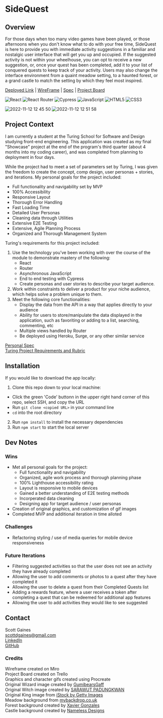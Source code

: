 # SideQuest

## Overview
For those days when too many video games have been played, or those afternoons when you don't know what to do with your free time, 
SideQuest is here to provide you with immediate activity suggestions in a familiar and nostalgic user interface that will get you up and occupied. 
If the suggested activity is not within your wheelhouse, you can opt to receive a new suggestion, or, once your quest has been completed, add it to your
list of conquered quests to keep track of your activity. Users may also change the interface environment from a quaint meadow setting, to a haunted 
forest, or a grand castle to match the setting by which they feel most inspired.

[Deployed Link](https://sidequest.vercel.app/) | [WireFrame]([https://miro.com/app/board/uXjVPH1UJJk=/](https://miro.com/app/board/uXjVPH1UJJk=/?share_link_id=810660235369)) | 
[Spec](https://docs.google.com/document/d/1Gy4xcrO9-PCFiMJzM3Ei9-N3dIn1PUjnDzaXWo3wCxY/edit?usp=sharing) | 
[Project Board](https://trello.com/b/ldH9RB0V/sidequest)

![React](https://img.shields.io/badge/React-20232A?style=for-the-badge&logo=react&logoColor=61DAFB)
![React Router](https://img.shields.io/badge/React_Router-CA4245?style=for-the-badge&logo=react-router&logoColor=white)
![Cypress](https://img.shields.io/badge/Cypress-17202C?style=for-the-badge&logo=cypress&logoColor=white)
![JavaScript](https://img.shields.io/badge/javascript-%23323330.svg?style=for-the-badge&logo=javascript&logoColor=%23F7DF1E)
![HTML5](https://img.shields.io/badge/html5-%23E34F26.svg?style=for-the-badge&logo=html5&logoColor=white)
![CSS3](https://img.shields.io/badge/css3-%231572B6.svg?style=for-the-badge&logo=css3&logoColor=white)

![2022-11-12 12 45 50](https://user-images.githubusercontent.com/103966650/201491945-f7905fa3-482e-4db4-8e7a-1c41697bd195.gif)
![2022-11-12 12 51 58](https://user-images.githubusercontent.com/103966650/201492146-6e006e1f-55c1-477e-8909-f79df20f7278.gif)

## Project Context
I am currently a student at the Turing School for Software and Design studying front-end engineering. This application was created as my final "Showcase" 
project at the end of the program's third quarter (about 4 months into my coding career), and was completed from planning to deployment in four days.

While the project had to meet a set of parameters set by Turing, I was given the freedom to create the concept, comp design, user personas + stories, 
and iterations. My personal goals for the project included: 
- Full functionality and navigability set by MVP
- 100% Accessibility
- Responsive Layout
- Thorough Error Handling
- Fast Loading Time
- Detailed User Personas
- Cleaning data through Utilities
- Extensive E2E Testing
- Extensive, Agile Planning Process
- Organized and Thorough Management System

Turing's requirements for this project included:
1. Use the technology you’ve been working with over the course of the module to demonstrate mastery of the following:
    - React
    - Router
    - Asynchronous JavaScript
    - End to end testing with Cypress
    - Create personas and user stories to describe your target audience.
2. Work within constraints to deliver a product for your niche audience, which helps solve a problem unique to them.
3. Meet the following core functionalities:
    - Display the data from the API in a way that applies directly to your audience
    - Ability for users to store/manipulate the data displayed in the application, such as favoriting or adding to a list, searching, commenting, etc
    - Multiple views handled by Router
    - Be deployed using Heroku, Surge, or any other similar service
    
[Personal Spec](https://docs.google.com/document/d/1Gy4xcrO9-PCFiMJzM3Ei9-N3dIn1PUjnDzaXWo3wCxY/edit?usp=sharing)<br/>
[Turing Project Requirements and Rubric](https://frontend.turing.edu/projects/module-3/showcase.html)

## Installation
If you would like to download the app locally:
1. Clone this repo down to your local machine:
  - Click the green 'Code' buttonn in the upper right hand corner of this repo, select SSH, and copy the URL
  - Run `git clone <copied URL>` in your command line
  - `cd` into the root directory
2. Run `npm install` to install the necessary dependencies
3. Run `npm start` to start the local server

## Dev Notes
### Wins
- Met all personal goals for the project:
  - Full functionality and navigability
  - Organized, agile work process and thorough planning phase
  - 100% Lighthouse accessibility rating
  - Layout is responsive to mobile devices
  - Gained a better understanding of E2E testing methods
  - Incorperated data cleaning
  - Designing app for target audience / user personas
- Creation of original graphics, and customization of gif images
- Completed MVP and additional iteration in time alloted

### Challenges
- Refactoring styling / use of media queries for mobile device responsiveness


### Future Iterations
- Filtering suggested activities so that the user does not see an activity they have already completed
- Allowing the user to add comments or photos to a quest after they have completed it 
- Allowing the user to delete a quest from their Completed Quests list
- Adding a rewards feature, where a user receives a token after completing a quest that can be redeemed for additional app features
- Allowing the user to add activities they would like to see suggested

## Contact
Scott Gaines<br/>
scottdgaines@gmail.com<br/>
[LinkedIn](https://www.linkedin.com/in/scottdgaines-fe/)<br/>
[GitHub](https://github.com/scottdgaines)

### Credits
Wireframe created on Miro<br/>
Project Board created on Trello<br/>
Graphics and character gifs created using Procreate<br/>
Original Wizard image created by [GumibearsGaff](https://www.redbubble.com/people/GumibearsGaff/shop#profile)<br/>
Original Witch image created by [SARAWUT PADUNGKWAN ](https://www.alamy.com/stock-photo/?name=SARAWUT+PADUNGKWAN&pseudoid=881056D1-08C8-46C8-A500-5C62A7E78C9F&sortBy=relevant)<br/>
Original King image from [iStock by Getty Images](https://www.istockphoto.com/vector/pixel-art-king-character-fairytale-personage-gm1267017801-371608842)<br/>
Meadow background from [mybackdrop.co.uk](https://mybackdrop.co.uk/product/rolling-hills-backdrop-illustration/)<br/>
Forest background created by [Xavier Gonzales](https://www.artstation.com/xavier1424)<br/>
Castle background created by [Nameless Designs](https://www.deviantart.com/namelessdesigns)<br/>

